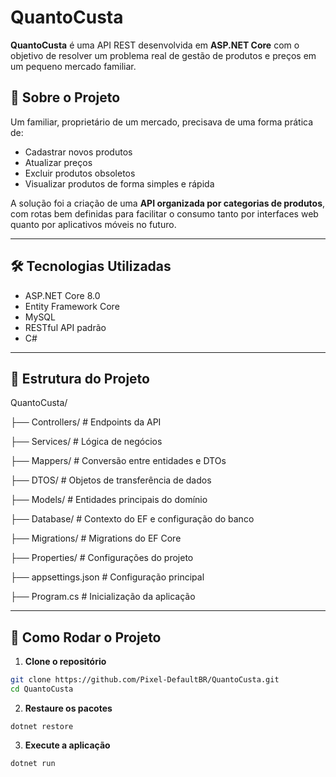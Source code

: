 # QuantoCusta

**QuantoCusta** é uma API REST desenvolvida em **ASP.NET Core** com o objetivo de resolver um problema real de gestão de produtos e preços em um pequeno mercado familiar.

## 📘 Sobre o Projeto

Um familiar, proprietário de um mercado, precisava de uma forma prática de:

- Cadastrar novos produtos
- Atualizar preços
- Excluir produtos obsoletos
- Visualizar produtos de forma simples e rápida

A solução foi a criação de uma **API organizada por categorias de produtos**, com rotas bem definidas para facilitar o consumo tanto por interfaces web quanto por aplicativos móveis no futuro.

---

## 🛠️ Tecnologias Utilizadas

- ASP.NET Core 8.0
- Entity Framework Core
- MySQL
- RESTful API padrão
- C#

---

## 📂 Estrutura do Projeto
QuantoCusta/

├── Controllers/ # Endpoints da API

├── Services/ # Lógica de negócios

├── Mappers/ # Conversão entre entidades e DTOs

├── DTOS/ # Objetos de transferência de dados

├── Models/ # Entidades principais do domínio

├── Database/ # Contexto do EF e configuração do banco

├── Migrations/ # Migrations do EF Core

├── Properties/ # Configurações do projeto

├── appsettings.json # Configuração principal

├── Program.cs # Inicialização da aplicação


---

## 🚀 Como Rodar o Projeto

1. **Clone o repositório**
 ```bash
 git clone https://github.com/Pixel-DefaultBR/QuantoCusta.git
 cd QuantoCusta
```


2. **Restaure os pacotes**

```dotnet restore```

3. **Execute a aplicação**

```dotnet run```

